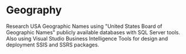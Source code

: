 # Geography
Research USA Geographic Names using "United States Board of Geographic Names" publicly available databases with SQL Server tools.  
Also using Visual Studio Business Intelligence Tools for design and deployment SSIS and SSRS packages.

